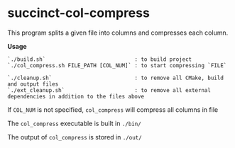 # succinct-col-compress
 
This program splits a given file into columns and compresses each column.

**Usage**

    `./build.sh`                            : to build project
    `./col_compress.sh FILE_PATH [COL_NUM]` : to start compressing `FILE`

    `./cleanup.sh`                          : to remove all CMake, build and output files
    `./ext_cleanup.sh`                      : to remove all external dependencies in addition to the files above
 

If `COL_NUM` is not specified, `col_compress` will compress all columns in file

The `col_compress` executable is built in `./bin/`

The output of `col_compress` is stored in `./out/`